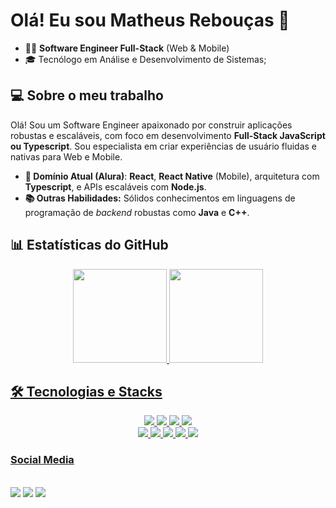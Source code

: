 # Olá! Eu sou Matheus Rebouças 👋

- 👨‍💻 **Software Engineer Full-Stack** (Web & Mobile)
- 🎓 Tecnólogo em Análise e Desenvolvimento de Sistemas;

## 💻 Sobre o meu trabalho

Olá! Sou um Software Engineer apaixonado por construir aplicações robustas e escaláveis, com foco em desenvolvimento **Full-Stack JavaScript ou Typescript**. Sou especialista em criar experiências de usuário fluidas e nativas para Web e Mobile.

- **🎯 Domínio Atual (Alura)**: **React**, **React Native** (Mobile), arquitetura com **Typescript**, e APIs escaláveis com **Node.js**.
- **📚 Outras Habilidades:** Sólidos conhecimentos em linguagens de programação de *backend* robustas como **Java** e **C++**.

## 📊 Estatísticas do GitHub
<div align="center">
  <a href="https://github.com/MGreboucas">
  <img height="150em" src="https://github-readme-stats.vercel.app/api?username=MGreboucas&show_icons=true&theme=dark&include_all_commits=true&count_private=true"/>
  <img height="150em" src="https://github-readme-stats.vercel.app/api/top-langs/?username=MGreboucas&layout=compact&langs_count=7&theme=dark"/>
</div>

## 🛠️ Tecnologias e Stacks
<div align="center">
  <img src="https://img.shields.io/badge/React_Native-61DAFB?style=for-the-badge&logo=react&logoColor=white"/>
  <img src="https://img.shields.io/badge/React-61DAFB?style=for-the-badge&logo=react&logoColor=white"/>
  <img src="https://img.shields.io/badge/TypeScript-3178C6?style=for-the-badge&logo=typescript&logoColor=white"/>
  <img src="https://img.shields.io/badge/Node.js-339933?style=for-the-badge&logo=nodedotjs&logoColor=white"/>
  <br/>
  <img src="https://img.shields.io/badge/HTML5-E34F26?style=for-the-badge&logo=html5&logoColor=white"/>
  <img src="https://img.shields.io/badge/CSS3-1572B6?style=for-the-badge&logo=css3&logoColor=white"/>
  <img src="https://img.shields.io/badge/JavaScript-F7DF1E?style=for-the-badge&logo=javascript&logoColor=black"/>
  <img src="https://img.shields.io/badge/Java-007396?style=for-the-badge&logo=openjdk&logoColor=white"/>
  <img src="https://img.shields.io/badge/C%2B%2B-00599C?style=for-the-badge&logo=c%2B%2B&logoColor=white"/>
</div>
  
 ### Social Media
<div><br>
    <a href="https://instagram.com/matheusreboucas_" target="_blank" ><img src="https://img.shields.io/badge/-Instagram-%23E4405F?style=for-the-badge&logo=instagram&logoColor=white" target="_blank"></a>
  <a href="https://www.linkedin.com/in/matheusreboucas44" target="_blank" ><img src="https://img.shields.io/badge/-LinkedIn-%230077B5?style=for-the-badge&logo=linkedin&logoColor=white" target="_blank"></a>
  <a href="https://meu-portifolio-gilt.vercel.app/index.html" target="_blank" ><img src="https://img.shields.io/badge/website-000000?style=for-the-badge&logo=About.me&logoColor=white" target="_blank"></a>
 </div>
